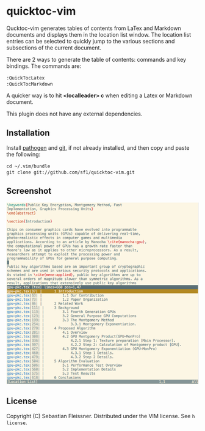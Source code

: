 quicktoc-vim
============

Qucktoc-vim generates tables of contents from LaTex and Markdown documents and displays them in the location list window. The location list entries can be selected to quickly jump to the various sections and subsections of the current document.

There are 2 ways to generate the table of contents: commands and key bindings. The commands are:

    :QuickTocLatex
    :QuickTocMarkdown

A quicker way is to hit **\<localleader\> c** when editing a Latex or Markdown document.

This plugin does not have any external dependencies.

Installation
------------

Install [pathogen](https://github.com/tpope/vim-pathogen) and [git](http://git-scm.com/), if not already installed, and then copy and paste the following:

    cd ~/.vim/bundle  
    git clone git://github.com/sf1/quicktoc-vim.git

Screenshot
----------

![](images/screen.png)

License
-------

Copyright (C) Sebastian Fleissner. Distributed under the VIM license. See `h license`.
